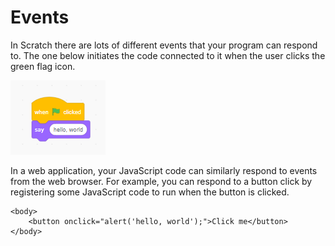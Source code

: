 # Events

In Scratch there are lots of different events that your program can respond to.  The one below initiates the code connected to it when the user clicks the green flag icon.

![](../.gitbook/assets/image%20%2897%29.png)

In a web application, your JavaScript code can similarly respond to events from the web browser. For example, you can respond to a button click by registering some JavaScript code to run when the button is clicked.

```markup
<body>
    <button onclick="alert('hello, world');">Click me</button>
</body>
```

